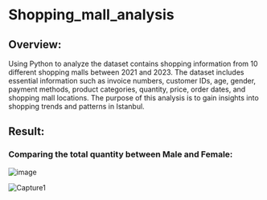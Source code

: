 # Shopping_mall_analysis
## Overview: 
Using Python to analyze the dataset contains shopping information from 10 different shopping malls between 2021 and 2023. The dataset includes essential information such as invoice numbers, customer IDs, age, gender, payment methods, product categories, quantity, price, order dates, and shopping mall locations. The purpose of this analysis is to gain insights into shopping trends and patterns in Istanbul.
## Result:
### Comparing the total quantity between Male and Female:
![image](https://github.com/Thingo1991/Shopping_mall_analysis/assets/149863801/c2492d25-7795-417e-b3ed-03272203eab0)

![Capture1](https://github.com/Thingo1991/Shopping_mall_analysis/assets/149863801/58339ca0-c958-47ba-99f3-999fed7145c1)



